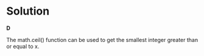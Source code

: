 # Solution

**D**

The math.ceil() function can be used to get the smallest integer greater than or equal to x.
